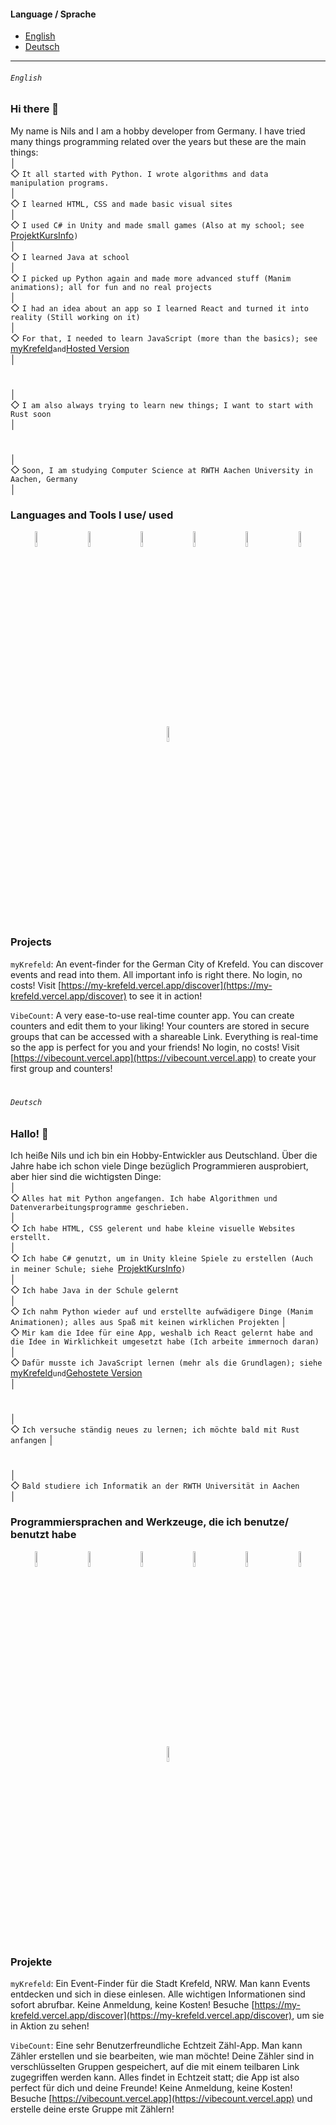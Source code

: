 #### Language / Sprache
- [English](https://github.com/Sneezy123#english)
- [Deutsch](https://github.com/Sneezy123#deutsch)





---


###### `English`
### Hi there 👋

My name is Nils and I am a hobby developer from Germany. I have tried many things programming related over the years but these are the main things:  
│  
◇ `It all started with Python. I wrote algorithms and data manipulation programs.`  
│  
◇ `I learned HTML, CSS and made basic visual sites`  
│  
◇ `I used C# in Unity and made small games (Also at my school; see `[ProjektKursInfo](https://github.com/Sneezy123/ProjektKursInfo)`)`  
│  
◇ `I learned Java at school`  
│  
◇ `I picked up Python again and made more advanced stuff (Manim animations); all for fun and no real projects`  
│  
◇ `I had an idea about an app so I learned React and turned it into reality (Still working on it)`  
│  
◇ `For that, I needed to learn JavaScript (more than the basics); see `[myKrefeld](https://github.com/Sneezy123/myKrefeld)` and `[Hosted Version](https://my-krefeld.vercel.app)  
│
#
│  
◇ `I am also always trying to learn new things; I want to start with Rust soon`  
│
#
│  
◇ `Soon, I am studying Computer Science at RWTH Aachen University in Aachen, Germany`  
│
### Languages and Tools I use/ used

<p align="center">
  <img width="8%" hspace="20" src="https://cdn.jsdelivr.net/gh/devicons/devicon@latest/icons/python/python-plain.svg" />
  <img width="8%" hspace="20" src="https://cdn.jsdelivr.net/gh/devicons/devicon@latest/icons/html5/html5-plain.svg" />
  <img width="8%" hspace="20" src="https://cdn.jsdelivr.net/gh/devicons/devicon@latest/icons/css3/css3-plain.svg" />
  <img width="8%" hspace="20" src="https://cdn.jsdelivr.net/gh/devicons/devicon@latest/icons/javascript/javascript-plain.svg" />
  <img width="8%" hspace="20" src="https://cdn.jsdelivr.net/gh/devicons/devicon@latest/icons/csharp/csharp-plain.svg" />
  <img width="8%" hspace="20" src="https://cdn.jsdelivr.net/gh/devicons/devicon@latest/icons/java/java-plain.svg" />
  <img width="8%" hspace="20" src="https://cdn.jsdelivr.net/gh/devicons/devicon@latest/icons/react/react-original.svg" />
</p>

### Projects
`myKrefeld`: An event-finder for the German City of Krefeld. You can discover events and read into them. All important info is right there. No login, no costs! Visit [https://my-krefeld.vercel.app/discover](https://my-krefeld.vercel.app/discover) to see it in action!

`VibeCount`: A very ease-to-use real-time counter app. You can create counters and edit them to your liking! Your counters are stored in secure groups that can be accessed with a shareable Link. Everything is real-time so the app is perfect for you and your friends! No login, no costs! Visit [https://vibecount.vercel.app](https://vibecount.vercel.app) to create your first group and counters!

#

###### `Deutsch`
### Hallo! 👋

Ich heiße Nils und ich bin ein Hobby-Entwickler aus Deutschland. Über die Jahre habe ich schon viele Dinge bezüglich Programmieren ausprobiert, aber hier sind die wichtigsten Dinge:  
│  
◇ `Alles hat mit Python angefangen. Ich habe Algorithmen und Datenverarbeitungsprogramme geschrieben.`  
│  
◇ `Ich habe HTML, CSS gelerent und habe kleine visuelle Websites erstellt.`  
│  
◇ `Ich habe C# genutzt, um in Unity kleine Spiele zu erstellen (Auch in meiner Schule; siehe `[ProjektKursInfo](https://github.com/Sneezy123/ProjektKursInfo)`)`  
│  
◇ `Ich habe Java in der Schule gelernt`  
│  
◇ `Ich nahm Python wieder auf und erstellte aufwädigere Dinge (Manim Animationen); alles aus Spaß mit keinen wirklichen Projekten`
│  
◇ `Mir kam die Idee für eine App, weshalb ich React gelernt habe and die Idee in Wirklichkeit umgesetzt habe (Ich arbeite immernoch daran)`  
│  
◇ `Dafür musste ich JavaScript lernen (mehr als die Grundlagen); siehe `[myKrefeld](https://github.com/Sneezy123/myKrefeld)` und `[Gehostete Version](https://my-krefeld.vercel.app)  
│
#
│  
◇ `Ich versuche ständig neues zu lernen; ich möchte bald mit Rust anfangen`
│
#
│  
◇ `Bald studiere ich Informatik an der RWTH Universität in Aachen`  
│
### Programmiersprachen and Werkzeuge, die ich benutze/ benutzt habe

<p align="center">
  <img width="8%" hspace="20" src="https://cdn.jsdelivr.net/gh/devicons/devicon@latest/icons/python/python-plain.svg" />
  <img width="8%" hspace="20" src="https://cdn.jsdelivr.net/gh/devicons/devicon@latest/icons/html5/html5-plain.svg" />
  <img width="8%" hspace="20" src="https://cdn.jsdelivr.net/gh/devicons/devicon@latest/icons/css3/css3-plain.svg" />
  <img width="8%" hspace="20" src="https://cdn.jsdelivr.net/gh/devicons/devicon@latest/icons/javascript/javascript-plain.svg" />
  <img width="8%" hspace="20" src="https://cdn.jsdelivr.net/gh/devicons/devicon@latest/icons/csharp/csharp-plain.svg" />
  <img width="8%" hspace="20" src="https://cdn.jsdelivr.net/gh/devicons/devicon@latest/icons/java/java-plain.svg" />
  <img width="8%" hspace="20" src="https://cdn.jsdelivr.net/gh/devicons/devicon@latest/icons/react/react-original.svg" />
</p>

### Projekte
`myKrefeld`: Ein Event-Finder für die Stadt Krefeld, NRW. Man kann Events entdecken und sich in diese einlesen. Alle wichtigen Informationen sind sofort abrufbar. Keine Anmeldung, keine Kosten! Besuche [https://my-krefeld.vercel.app/discover](https://my-krefeld.vercel.app/discover), um sie in Aktion zu sehen!

`VibeCount`: Eine sehr Benutzerfreundliche Echtzeit Zähl-App. Man kann Zähler erstellen und sie bearbeiten, wie man möchte! Deine Zähler sind in verschlüsselten Gruppen gespeichert, auf die mit einem teilbaren Link zugegriffen werden kann. Alles findet in Echtzeit statt; die App ist also perfect für dich und deine Freunde! Keine Anmeldung, keine Kosten! Besuche [https://vibecount.vercel.app](https://vibecount.vercel.app) und erstelle deine erste Gruppe mit Zählern!

<!--
**Sneezy123/Sneezy123** is a ✨ _special_ ✨ repository because its `README.md` (this file) appears on your GitHub profile.

Here are some ideas to get you started:

- 🔭 I’m currently working on ...
- 🌱 I’m currently learning ...
- 👯 I’m looking to collaborate on ...
- 🤔 I’m looking for help with ...
- 💬 Ask me about ...
- 📫 How to reach me: ...
- 😄 Pronouns: ...
- ⚡ Fun fact: ...
-->
